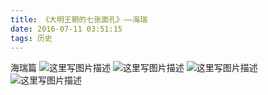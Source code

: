 ```yaml
---
title: 《大明王朝的七张面孔》——海瑞
date: 2016-07-11 03:51:15
tags: 历史
---
```


海瑞篇
![这里写图片描述](http://img.blog.csdn.net/20160215173346980)
![这里写图片描述](http://img.blog.csdn.net/20160215173234854)
![这里写图片描述](http://img.blog.csdn.net/20160215173217283)
![这里写图片描述](http://img.blog.csdn.net/20160215173149673)